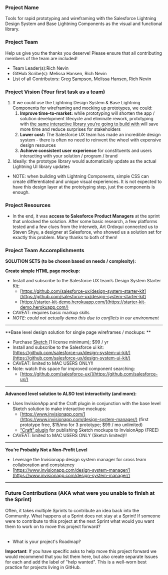 ### Project Name
Tools for rapid prototyping and wireframing with the Salesforce Lightning Design System and Base Lightning Components as the visual and functional library.

### Project Team
Help us give you the thanks you deserve! Please ensure that all contributing members of the team are included!
* Team Leader(s):Rich Nevin
* GitHub Scribe(s): Melissa Hansen, Rich Nevin
* List of all Contributors: Greg Sampson, Melissa Hansen, Rich Nevin

### Project Vision (Your first task as a team)
1. If we could use the Lightning Design System & Base Lightning Components for wireframing and mocking up prototypes, we could:
    1. **Improve time-to-market:** while prototyping will shorten the app / solution development lifecycle and eliminate rework, prototyping with <span style="text-decoration:underline;">the same interactive library you’re going to build with </span>will save more time and reduce surprises for stakeholders
    2. **Lower cost:** The Salesforce UX team has made an incredible design system - there is often no need to reinvent the wheel with expensive design resources
    3. **Achieve consistent user experience** for constituents and users interacting with your solution / program / brand
2. Ideally: the prototype library would automatically update as the actual Lightning UI library updates
*   NOTE: when building with Lightning Components, simple CSS can create differentiated and unique visual experiences. It is not expected to have this design layer at the prototyping step, just the components is enough.



### Project Resources
*   In the end, it was **access to Salesforce Product Managers** at the sprint that unlocked the solution. After some basic research, a few platforms tested and a few clues from the interweb, Art Ordoqui connected us to Steven Shyu, a designer at Salesforce, who showed us a solution set for exactly this problem. Many thanks to both of them!



### Project Team Accomplishments
**SOLUTION SETS (to be chosen based on needs / complexity):**

**Create simple HTML page mockup:**

*   Install and subscribe to the Salesforce UX team’s Design System Starter Kit: 
    *   [https://github.com/salesforce-ux/design-system-starter-kit](https://github.com/salesforce-ux/design-system-starter-kit)
    *   [https://starter-kit-demo.herokuapp.com/](https://starter-kit-demo.herokuapp.com/)
*   CAVEAT: requires basic markup skills
*   _NOTE: could not actually demo this due to conflicts in our environment_

***

**Base level design solution for single page wireframes / mockups: **

*   Purchase [Sketch ](https://www.sketch.com/)(1 license minimum); $99 / yr
*   Install and subscribe to the Salesforce ui kit: [https://github.com/salesforce-ux/design-system-ui-kit/](https://github.com/salesforce-ux/design-system-ui-kit/)
*   CAVEAT: limited to MAC USERS ONLY!!
*   Note: watch this space for improved component searching:
    *   [https://github.com/salesforce-ux/](https://github.com/salesforce-ux/) 

***

**Advanced level solution to ALSO test interactivity (and more):**

*   Uses InvisionApp and the Craft plugin in conjunction with the base level Sketch solution to make interactive mockups:
    *   [https://www.invisionapp.com/](https://www.invisionapp.com/design-system-manager/) (first prototype free, $15/mo for 3 prototype; $99 / mo unlimited) 
    *   [“Craft” plugin](https://www.invisionapp.com/craft) for publishing Sketch mockups to InvisionApp (FREE)
*   CAVEAT: limited to MAC USERS ONLY (Sketch limited)!!

***

**You’re Probably Not a Non-Profit Level**

*   Leverage the Invisionapp design system manager for cross team collaboration and consistency
*   [https://www.invisionapp.com/design-system-manager/](https://www.invisionapp.com/design-system-manager/) 

***


### Future Contributions (AKA what were you unable to finish at the Sprint)
Often, it takes multiple Sprints to contribute an idea back into the Community. What happens at a Sprint does not stay at a Sprint! If someone were to contribute to this project at the next Sprint what would you want them to work on to move this project forward?<br><br>
* What is your project's Roadmap?

**Important**: If you have specific asks to help move this project forward we would recommend that you list them here, but also create separate Issues for each and add the label of "help wanted". This is a well-worn best practice for projects living in GitHub.
